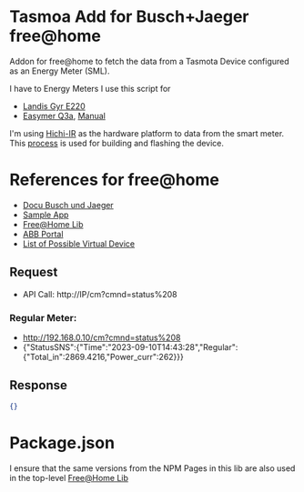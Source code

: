 # Tasmoa Add for Busch+Jaeger free@home

Addon for free@home to fetch the data from a Tasmota Device configured as an Energy Meter (SML).

I have to Energy Meters I use this script for

* [Landis Gyr E220](https://tasmota.github.io/docs/Smart-Meter-Interface/#landis-gyr-e220-sml)
* [Easymer Q3a](https://tasmota.github.io/docs/Smart-Meter-Interface/#easymeter-q3a-apator-apox-sml), [Manual](https://www.easymeter.com/downloads/products/zaehler/Q3A1004/BA_Easymeter_Q3A_Rev_13_2019-05-20.pdf)


I'm using [Hichi-IR](https://www.ebay.de/sch/i.html?_ssn=hicbelm-8) as the hardware platform to data from the smart meter. This [process](https://smart-home-assistant.de/tasmota-auf-esp01s-hichi-ir-lesekopf-fuer-smartmeter-stromzaehler-flashen/) is used for building and flashing the device. 

# References for free@home

* [Docu Busch und Jaeger](https://busch-jaeger.github.io/free-at-home-addon-development-kit-documentation-preview/)
* [Sample App](https://github.com/Busch-Jaeger/node-free-at-home-example)
* [Free@Home Lib](https://github.com/Busch-Jaeger/node-free-at-home)
* [ABB Portal](https://developer.eu.mybuildings.abb.com/tutorials)
* [List of Possible Virtual Device](https://github.com/Busch-Jaeger/node-free-at-home/blob/master/src/freeAtHome.ts)

## Request

* API Call:  http://IP/cm?cmnd=status%208


### Regular Meter:

* http://192.168.0.10/cm?cmnd=status%208
* {"StatusSNS":{"Time":"2023-09-10T14:43:28","Regular":{"Total_in":2869.4216,"Power_curr":262}}}


## Response

```json
{}
```

# Package.json

I ensure that the same versions from the NPM Pages in this lib are also used in the top-level [Free@Home Lib](https://github.com/Busch-Jaeger/node-free-at-home/blob/master/package.json)
